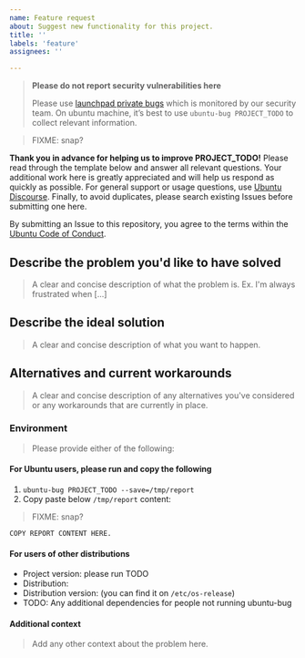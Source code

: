 ```yaml
---
name: Feature request
about: Suggest new functionality for this project.
title: ''
labels: 'feature'
assignees: ''

---
```

>**Please do not report security vulnerabilities here**
>
> Please use [launchpad private bugs](https://bugs.launchpad.net/ubuntu/+source/PROJECT_TODO/+filebug) which is monitored by our security team. On ubuntu machine, it’s best to use `ubuntu-bug PROJECT_TODO` to collect relevant information.

> FIXME: snap?

**Thank you in advance for helping us to improve PROJECT_TODO!**
Please read through the template below and answer all relevant questions. Your additional work here is greatly appreciated and will help us respond as quickly as possible. For general support or usage questions, use [Ubuntu Discourse](https://discourse.ubuntu.com/c/desktop/8). Finally, to avoid duplicates, please search existing Issues before submitting one here.

By submitting an Issue to this repository, you agree to the terms within the [Ubuntu Code of Conduct](https://ubuntu.com/community/code-of-conduct).

## Describe the problem you'd like to have solved

> A clear and concise description of what the problem is. Ex. I'm always frustrated when [...]

## Describe the ideal solution

> A clear and concise description of what you want to happen.

## Alternatives and current workarounds

> A clear and concise description of any alternatives you've considered or any workarounds that are currently in place.

### Environment

> Please provide either of the following:

#### For Ubuntu users, please run and copy the following

1. `ubuntu-bug PROJECT_TODO --save=/tmp/report`
1. Copy paste below `/tmp/report` content:

> FIXME: snap?

```raw
COPY REPORT CONTENT HERE.
```

#### For users of other distributions

* Project version: please run TODO
* Distribution:
* Distribution version: (you can find it on `/etc/os-release`)
* TODO: Any additional dependencies for people not running ubuntu-bug

#### Additional context

> Add any other context about the problem here.
